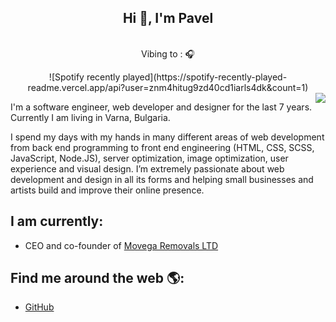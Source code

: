 <div align="center" width="50">
<h2 align="center">Hi 👋, I'm Pavel</h2>
<br> Vibing to : 🎧  </strong></p>
 ![Spotify recently played](https://spotify-recently-played-readme.vercel.app/api?user=znm4hitug9zd40cd1iarls4dk&count=1) 
</div>

<img align="right" src="https://github-readme-stats.vercel.app/api?username=perov93&hide_title=false">

I'm a software engineer, web developer and designer for the last 7 years. Currently I am living in Varna, Bulgaria.

I spend my days with my hands in many different areas of web development from back end programming to front end engineering (HTML, CSS, SCSS, JavaScript, Node.JS), server optimization, image optimization, user experience and visual design. I’m extremely passionate about web development and design in all its forms and helping small businesses and artists build and improve their online presence.

## I am currently:
 - CEO and co-founder of [Movega Removals LTD](https://www.movega.co.uk)
## Find me around the web 🌎:
 - [GitHub](https://github.com/perov93)
